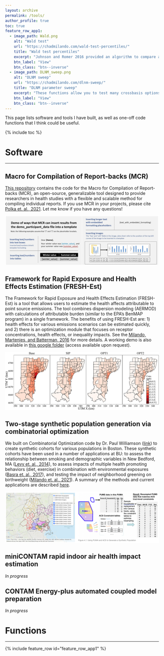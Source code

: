 ```yaml
---
layout: archive
permalink: /tools/
author_profile: true
toc: true
feature_row_app1:
  - image_path: Wald.png
    alt: "Wald test"
    url: "https://chadmilando.com/wald-test-percentiles/"
    title: "Wald test percentiles"
    excerpt: "Johnson and Romer 2016 provided an algorithm to compare a limited set of percentiles between two distributions. I created an R function to implement it."
    btn_label: "View"
    btn_class: "btn--inverse"
  - image_path: DLNM_sweep.png
    alt: "DLNM sweep"
    url: "https://chadmilando.com/dlnm-sweep/"
    title: "DLNM parameter sweep"
    excerpt: "These functions allow you to test many crossbasis options in the DLNM framework."
    btn_label: "View"
    btn_class: "btn--inverse"
---
```


This page lists software and tools I have built, as well as one-off code functions that I think could be useful.

{% include toc %}
<br>
# Software
___
## Macro for Compilation of Report-backs (MCR)

[This repository](https://github.com/cmilando/reportback-vba) contains the code for the Macro for Compilation of Report-backs (MCR), an open-source, generalizable tool designed to provide researchers in health studies with a flexible and scalable method for compiling individual reports. If you use MCR in your projects, please cite [Polka et. al., 2021](https://doi.org/10.3390/ijerph18116104). Let me know if you have any questions! 

[![MCR](/assets/images/MCR.png)](https://github.com/cmilando/reportback-vba)

## Framework for Rapid Exposure and Health Effects Estimation (FRESH-Est)

The Framework for Rapid Exposure and Health Effects Estimation (FRESH-Est) is a tool that allows users to estimate the health affects attributable to point source emissions. The tool combines dispersion modeling (AERMOD) with calculations of attributable burden (similar to the EPA’s BenMAP program) in a single framework. The benefits of using FRESH-Est are: 1) health effects for various emissions scenarios can be estimated quickly, and 2) there is an optimization module that focuses on receptor concentrations, health effects, or inequality impacts. See the [Milando, Martenies, and Batterman, 2016](https://doi.org/10.1016/j.envint.2016.06.005) for more details. A working demo is also available in [this google folder](https://drive.google.com/drive/folders/10FAlCxDc57wwkE5jNLcrf3qc4bGVUkso?usp=sharing) (access available upon request). 

[![FRESHEST](/assets/images/FRESHEST.jpg)](https://doi.org/10.1016/j.envint.2016.06.005)

## Two-stage synthetic population generation via combinatorial optimization

We built on Combinatorial Optimization code by Dr. Paul Williamson ([link](https://pcwww.liv.ac.uk/~william/microdata/CO%20070615/CO_software.html)) to create synthetic cohorts for various populations in Boston. These synthetic cohorts have been used in a number of applications at BU: to assess the relationship between smoking and demographic variables in New Bedford, MA ([Levy et. al., 2014](https://doi.org/10.1371/journal.pone.0087144)), to assess impacts of multiple health promoting behaviors (diet, exercise) in combination with environmental exposures ([Basra et. al., 2017](https://doi.org/10.3390/ijerph14070730)), and testing the impact of neighborhood greening on birthweight ([Milando et. al., 2021](https://doi.org/10.1038/s41370-021-00318-4)). A summary of the methods and current applications are described [here](https://chadmilando.com/synthpop-bookdown/).

[![SYNTHPOP](/assets/images/synthpop.png)](https://chadmilando.com/synthpop-bookdown/)

## miniCONTAM rapid indoor air health impact estimation 

_In progress_

## CONTAM Energy-plus automated coupled model preparation

_In progress_

# Functions
___
{% include feature_row id="feature_row_app1" %}